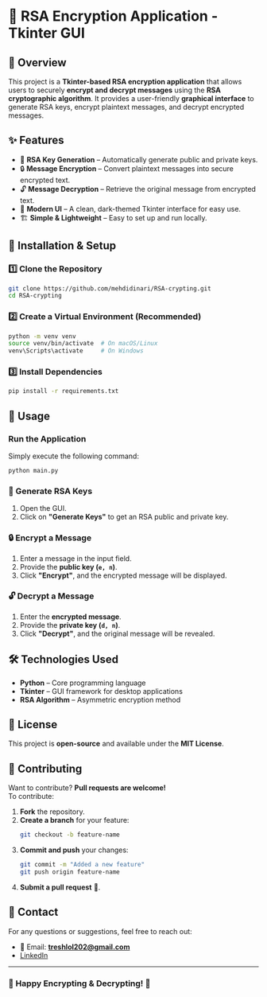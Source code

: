 # 🔐 RSA Encryption Application - Tkinter GUI

## 📝 Overview
This project is a **Tkinter-based RSA encryption application** that allows users to securely **encrypt and decrypt messages** using the **RSA cryptographic algorithm**. It provides a user-friendly **graphical interface** to generate RSA keys, encrypt plaintext messages, and decrypt encrypted messages.

## ✨ Features
- 🔑 **RSA Key Generation** – Automatically generate public and private keys.
- 🔒 **Message Encryption** – Convert plaintext messages into secure encrypted text.
- 🔓 **Message Decryption** – Retrieve the original message from encrypted text.
- 🎨 **Modern UI** – A clean, dark-themed Tkinter interface for easy use.
- 🏗 **Simple & Lightweight** – Easy to set up and run locally.

## 🚀 Installation & Setup
### 1️⃣ Clone the Repository
```bash
git clone https://github.com/mehdidinari/RSA-crypting.git
cd RSA-crypting
```

### 2️⃣ Create a Virtual Environment (Recommended)
```bash
python -m venv venv
source venv/bin/activate  # On macOS/Linux
venv\Scripts\activate     # On Windows
```

### 3️⃣ Install Dependencies
```bash
pip install -r requirements.txt
```

## 📌 Usage
### Run the Application
Simply execute the following command:
```bash
python main.py
```

### 🔑 Generate RSA Keys
1. Open the GUI.
2. Click on **"Generate Keys"** to get an RSA public and private key.

### 🔒 Encrypt a Message
1. Enter a message in the input field.
2. Provide the **public key (`e, n`)**.
3. Click **"Encrypt"**, and the encrypted message will be displayed.

### 🔓 Decrypt a Message
1. Enter the **encrypted message**.
2. Provide the **private key (`d, n`)**.
3. Click **"Decrypt"**, and the original message will be revealed.

## 🛠 Technologies Used
- **Python** – Core programming language
- **Tkinter** – GUI framework for desktop applications
- **RSA Algorithm** – Asymmetric encryption method

## 📜 License
This project is **open-source** and available under the **MIT License**.

## 🤝 Contributing
Want to contribute? **Pull requests are welcome!**  
To contribute:
1. **Fork** the repository.
2. **Create a branch** for your feature:
   ```bash
   git checkout -b feature-name
   ```
3. **Commit and push** your changes:
   ```bash
   git commit -m "Added a new feature"
   git push origin feature-name
   ```
4. **Submit a pull request** 🚀.

## 📧 Contact
For any questions or suggestions, feel free to reach out:
- 📩 Email: **treshlol202@gmail.com**
- [LinkedIn](https://www.linkedin.com/in/mehdi-dinari-b0487a2a9/)

---

### 🚀 Happy Encrypting & Decrypting! 🔐
